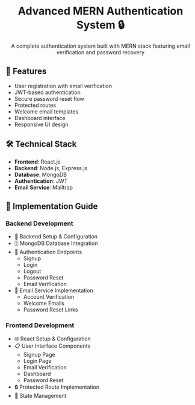 <h1 align="center">Advanced MERN Authentication System 🔒</h1>

<p align="center">
  A complete authentication system built with MERN stack featuring email verification and password recovery
</p>

## 🌟 Features

- User registration with email verification
- JWT-based authentication
- Secure password reset flow
- Protected routes
- Welcome email templates
- Dashboard interface
- Responsive UI design

## 🛠️ Technical Stack

- **Frontend**: React.js
- **Backend**: Node.js, Express.js
- **Database**: MongoDB
- **Authentication**: JWT
- **Email Service**: Mailtrap

## 📑 Implementation Guide

### Backend Development
- 🔧 Backend Setup & Configuration
- 🗄️ MongoDB Database Integration
- 🔐 Authentication Endpoints
  - Signup
  - Login
  - Logout
  - Password Reset
  - Email Verification
- 📧 Email Service Implementation
  - Account Verification
  - Welcome Emails
  - Password Reset Links

### Frontend Development
- 🌐 React Setup & Configuration
- 📋 User Interface Components
  - Signup Page
  - Login Page
  - Email Verification
  - Dashboard
  - Password Reset
- 🔒 Protected Route Implementation
- 🔄 State Management



